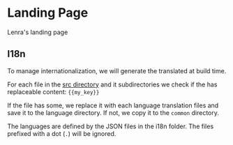 # Landing Page

Lenra's landing page

## I18n
To manage internationalization, we will generate the translated at build time.

For each file in the [src directory](src/) and it subdirectories we check if the has replaceable content: `{{my_key}}`

If the file has some, we replace it with each language translation files and save it to the language directory.
If not, we copy it to the `common` directory.

The languages are defined by the JSON files in the i18n folder. The files prefixed with a dot (`.`) will be ignored.